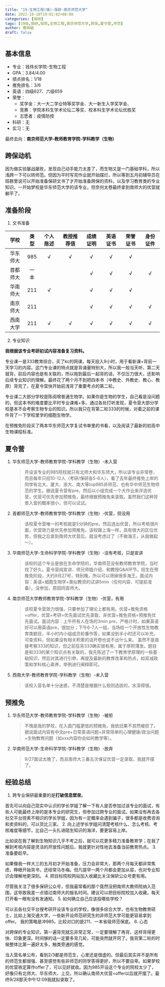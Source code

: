 ```yaml
---
title: "19-生物工程(强)-保研-南京师范大学"
date: 2022-10-18T19:01:02+08:00
categories: [保研]
tags: [19级,保研,钱院,生物工程,南京师范大学,跨保,夏令营,师范]
author: 曹晓越
draft: false
---
```


## 基本信息
- 专业：钱伟长学院-生物工程
- GPA：3.84/4.00
- 绩点排名：1/18
- 推免排名：3/6
- 英语：四级627、六级659
- 荣誉：
  - 奖学金：大一大二学业特等奖学金、大一新生入学奖学金、
  - 竞赛：学院本科生学术论坛二等奖、校本科生学术论坛优胜奖
  - 志愿者：疫情防控
- 科研：无
- 实习：无

最终去向：**南京师范大学-教师教育学院-学科教学（生物）**

## 跨保动机
因为做实验屡战屡败，发现自己动手能力太差了，而生物又是一门基础学科，所以浅跨一下可以转师范。但因为平时写完作业就开始摆烂，所以等到五月初辅导员在班群里说可以开始准备保研文书了才开始准备跨保的资料，以及学习教育类的专业知识。一开始梦校是华东师范大学的该专业，但奈何太卷最终拿到南师大的优营就躺平了。

## 准备阶段
1. 文书准备

| 学校   | 类型 | 个人陈述 | 教授推荐信 | 成绩证明 | 英语证书 | 荣誉证书 | 身份证件 |
| :--------: | :----: | :--------: | :----------: | :--------: | :--------: | :--------: | :--------: |
| 华东师大 | 985  | √      | √        | √      | √      | √      |          |
| 首都师大 | 一本 |          |            | √      | √      | √      | √      |
| 华南师大 | 211  | √      |            | √      | √      | √      |          |
| 南京师大 | 211  |          |            | √      | √      | √      | √      |
| 西南大学 | 211  | √      | √        | √      | √      | √      | √  |

2. 专业知识

**我根据该专业考研初试内容准备复习资料。**

专业课一是333教育综合，买了kc的网课，每天投入9小时，用于看新课+背前一天学习的内容。这门专业课的特点就是背诵量特别大，所以我一般当天听、第二天就背，前后内容也是有关联的，所以拖到最后一起背的话，不仅压力很大，还影响后续专业知识的理解。最终花了两个月不到把四本书（中教史、外教史、教心、教原）背完了，在夏令营快开始前浅背了重要考点的第二轮。

专业课二大部分学校是陈阅增普通生物学。如果你是生物的学生，自己看是没问题的，但这本书的难度要比平时专业课难+多。通过各处打听发现，夏令营大部分学校基本不会考察生物专业的知识。所以我只在背第二轮333的时候，对着之前的课件背了一下学校里学的细胞生物学。

在预推免阶段买了两本华东师范大学复试书单里的书看，以及阅读了最新的初高中生物课程标准。

## 夏令营
1. 华东师范大学-教师教育学院-学科教学（生物）-未入营
   > 开设该专业的985院校就只有北师大和华东师大，所以该专业非常卷，而且每年只招10-12人（考研/保研各5-6人），看了去年最终推免上岸的同学有北大、厦大、浙大、南大等top985非师范、也有华中师范生物师范的学生。据说夏令营有pre，然后以小组完成一个大作业来评选优营，优营可优先参加预推免，最终根据预推免来录取。虽然我们这种背景入营的概率很小，但可以试试。
2. 首都师范大学-教师教育学院-学科教学（生物）-优营，但没用
   > 该校夏令营唯一的考核就是5分钟的pre，然后选出优营，所以考核很片面，优营效力是优先参加预推免。该校跟上海一样，具有很大的区位优势，但我之后拿到南师大优营后，就没考虑过了（不做海王，从我做起～）。
3. 华南师范大学-生命科学学院-学科教学（生物）-没有考核，只是宣讲
   > 该校的这个专业是放在生命学院的，华南师范没有教师教育学院，当时找了好久。夏令营纯宣讲、师兄师姐介绍、和教授Q&A环节。招生在预推免阶段，大约9月27号，特别晚，所以可以筛掉很多海王。面试内容：英语+细胞生物学+类似教资的试讲5min（任何内容、可提前准备）。没参加，原因同首师大。
4. 南京师范大学教师教育学院-学科教学（生物）-优营，有用
   > 该校夏令营效力很强，只要参加了理论上都有用。优营+推免资格=offer，优营+考研=优先面试优先录取，非优营+推免资格=预推免优先面试。面试内容：上午所有人在场的3min pre，严格计时，如果英语好可以用英语pre，很加分；下午6-7人一组，当场给一个开放性生物教育类题目，半小时内小组成员轮番作答，如果没到半小时还可以补充，可查资料，但如果没有相关积累的话开卷也说不出什么来。
虽然不是直接考察333的知识，但之前狂背333确实很有用，属于厚积薄发。题目是和333的某个知识点有关联的，我先陈述了一下教育学原理的一些基础知识，然后对其进行引申，再提及最新的教育改革和热点，如双减政策和学科核心素养，举例进行阐释即可。
5. 西南大学-教师教育学院-学科教学（生物）-未入营
   > 该校入营名单十分迷惑，不清楚是根据什么规则选拔的，水深得很。

[//]: (因为公示的excel细目都还在，所以我看到有人六级没过进了面，有人的荣誉只有宿舍长进了面，基本上所有人都是一本，几乎没有211的同学，但与其同类型的学校如南师大，就有约1/4同学是211的，只能猜测是该校怕211同学海了它吧。其中很多同学都是党员或者预备党员，咱也不敢问、不敢说什么。我真的拴Q。（为避免一些麻烦，这一段请等我毕业了再发布）)

## 预推免
1. 华东师范大学-教师教育学院-学科教学（生物）-被拒
   > 不愧是我的梦校，在入面门槛更低的预推免，我依旧果不其然被拒了。据说面试内容有中文pre+日常英语问题+非常简单的心理健康/政治问题+生物教育问题（如xxx内容你会如何教学等）。
2. 华南师范大学-生命科学学院-学科教学（生物）-放弃
   > 9/27面试太晚了，而且南师大三番五次保证优营一定录取，我就开摆了。

## 经验总结
1. 跨专业保研最重要的是**打破信息壁垒**。

首先可以向自己现实中认识的学长学姐了解一下有人是否参加过该专业的面试，有些人可能最终上岸的是本专业的研究生，但参加过跨专业的面试。如果没有再去各社交平台捞素不相识的学长学姐，因为有一定概率会遇到骗子，很多都是收费咨询和卖资料的，可以货比三家。
2. 向上述学长学姐问清楚考核什么、怎么考核、考核难度等细节，比自己一头扎进陌生知识的海洋，要更容易上岸。

比如说在我了解到生物知识几乎不考之后，就可以花更多精力准备教育学；在我了解到考核内容是灵活的开放性问题后，我就更针对性地去准备当前教育热点。
3. 准备要趁早。

如果像我一样大三的五月初才开始准备，压力会非常大，那两个月每天都非常焦虑，睁眼开始背书，还经常马冬梅。但凡提早一两个月都会更加从容，也对专业知识会理解地更深刻。
4. 把目标院校网站加入收藏比关注保研公众号更有用。

尽管我关注了很多保研公众号，但我最常看的那个竟然没把南师大教师院纳入范围，这导致我差一点错过南师大的报名时间。建议可以把目标院校加入收藏，每天打开看一眼有没有发通知。
5. 如何确立自己应该投哪些学校？

可以去各社交平台搜考研开设该专业的学校，像很多综合大学，也有生物教育硕士，比如上海交通大学，一些新开设师范研究生的非师范大学可能更容易拿到offer。
我的策略是冲985，比较对口的是211、一本省级师范保底。
6. 心态

对跨保的专业知识，第一遍背完就忘非常正常，一定要理解了再背，这样背得更快、印象更深。时间够的话一定要多背几轮，可能突然就开窍了。我背第二轮的时候整体比第一遍好太多，触类旁通的感觉。

当入营名单公布，看到2/3都是师范生，心里还是很虚的。但最后其实并不是所有的师范生都很强、甚至感觉有些非师范的同学答得更好，所以不要自卑。如果梦校的优营铁定算作offer了，可以见好就收。因为985开设这个专业的院校太少了，好像只有北师大、华东师大、上交。所以确认南师大优营=offer以后就开摆了。最终9/28那天中午12:09我就拟录取了。

